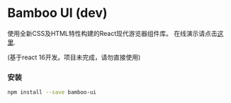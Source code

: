 # Bamboo UI (dev)
使用全新CSS及HTML特性构建的React现代游览器组件库。
在线演示请点击[这里](http://zombiej.github.io/bamboo-ui).

(基于react 16开发。项目未完成，请勿直接使用)

### 安装
```bash
npm install --save bamboo-ui
```
